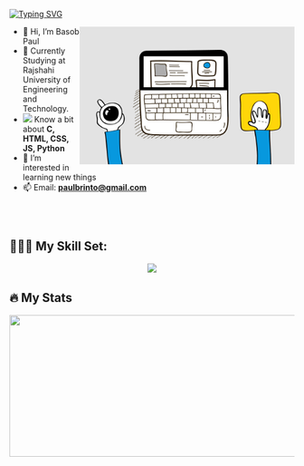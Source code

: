 [![Typing SVG](https://readme-typing-svg.demolab.com?font=Silkscreen&size=30&pause=1000&color=34A73A&background=000000FA&center=true&vCenter=true&width=1000&height=300&lines=Hi%2C+I'm+Basob+Paul;A+Frontend+Developer+%F0%9F%91%BE)](https://git.io/typing-svg)

<img width="380" align="right" src="./gif/developer.gif" /> 

- 👋 Hi, I’m Basob Paul 
- 🏫 Currently Studying at Rajshahi University of Engineering and Technology.<br>
- <img src="https://user-images.githubusercontent.com/90419674/187188835-06811af1-c09f-4115-b4ff-ab54020f4abf.gif" width="20px" valign="center"/> Know a bit about **C, HTML, CSS, JS, Python**<br> 
- 👀 I’m interested in learning new things
- 📫 Email: **paulbrinto@gmail.com**



 <br/>
<br/>





## 🤹🏻‍♂️ My Skill Set:



 <p align="center">
  <a href="https://skillicons.dev">
    <img src="https://skillicons.dev/icons?i=html,css,github,git,js,c,py,regex,vscode" />
  </a>
</p>

## :fire: My Stats


<div id="stats" align="center">
<img src="http://github-readme-streak-stats.herokuapp.com?user=brinto59&theme=vue-dark&hide_border=true&border_radius=4.7&date_format=M%20j%5B%2C%20Y%5D" width="1000" height="250" />
</div>
<!---
brinto59/brinto59 is a ✨ special ✨ repository because its `README.md` (this file) appears on your GitHub profile.
You can click the Preview link to take a look at your changes.
<<<<<<< HEAD
--->
